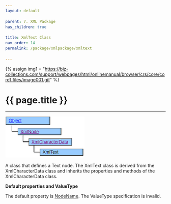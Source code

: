 ```yaml
---
layout: default

parent: 7. XML Package
has_children: true

title: XmlText Class
nav_order: 14
permalink: /package/xmlpackage/xmltext

---
```

{% assign img1 = "https://biz-collections.com/support/webpages/html/onlinemanual/browser/crs/core/core1.files/image001.gif" %}

# {{ page.title }}

---
<a href="/img/Package/XML-XmlTextClass.png" target="_blank">
<img src="/img/Package/XML-XmlTextClass.png" alt="login image"></a>

A class that defines a Text node. The XmlText class is derived from the XmlCharacterData class and inherits the properties and methods of the XmlCharacterData class.

**Default properties and ValueType**
 
The default property is [NodeName](/package/xmlpackage/xmlnode/properties/NodeName). The ValueType specification is invalid.